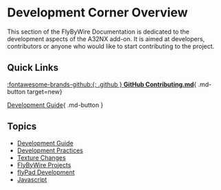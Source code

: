# Development Corner Overview

This section of the FlyByWire Documentation is dedicated to the development aspects of the A32NX add-on. It is aimed at developers, contributors or anyone who would like to start contributing to the project.

## Quick Links


[:fontawesome-brands-github:{: .github } **GitHub Contributing.md**](https://github.com/flybywiresim/a32nx/blob/master/.github/Contributing.md){ .md-button target=new}

[Development Guide](development-guide.md){ .md-button }

##  Topics

- [Development Guide](development-guide.md)
- [Development Practices](development-practices.md)
- [Texture Changes](texture-changes.md)
- [FlyByWire Projects](development-projects/)
- [flyPad Development](flypad-dev.md)
- [Javascript](javascript.md)

